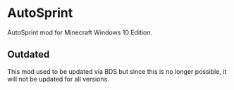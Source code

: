 # AutoSprint
AutoSprint mod for Minecraft Windows 10 Edition.

## Outdated
This mod used to be updated via BDS but since this is no longer possible, it will not be updated for all versions.
